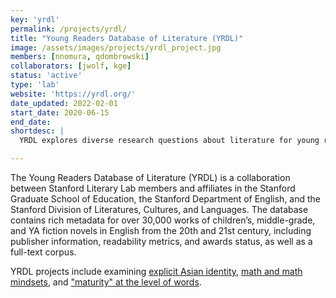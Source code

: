 ```yaml
---
key: 'yrdl'
permalink: /projects/yrdl/
title: "Young Readers Database of Literature (YRDL)"
image: /assets/images/projects/yrdl_project.jpg
members: [nnomura, qdombrowski]
collaborators: [jwolf, kge]
status: 'active'
type: 'lab'
website: 'https://yrdl.org/'
date_updated: 2022-02-01
start_date: 2020-06-15
end_date:
shortdesc: |
  YRDL explores diverse research questions about literature for young readers, using a database of 30,000+ works in English from the 20th and 21st century.

---
```


The Young Readers Database of Literature (YRDL) is a collaboration between Stanford Literary Lab members and affiliates in the Stanford Graduate School of Education, the Stanford Department of English, and the Stanford Division of Literatures, Cultures, and Languages. The database contains rich metadata for over 30,000 works of children’s, middle-grade, and YA fiction novels in English from the 20th and 21st century, including publisher information, readability metrics, and awards status, as well as a full-text corpus.

YRDL projects include examining [explicit Asian identity](https://yrdl.org/projects/explicit-asian-identity/), [math and math mindsets](https://yrdl.org/projects/math/), and ["maturity" at the level of words](https://yrdl.org/projects/maturity-words/).
